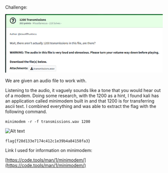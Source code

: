 Challenge:

![Alt text](images/1.challenge.PNG)

We are given an audio file to work with.

Listening to the audio, it vaguely sounds like a tone that you would hear out of a modem.  Doing some research, with the 1200 as a hint, I found kali has an application called minimodem built in and that 1200 is for transferring ascii text.  I combined everything and was able to extract the flag with the following command.

```minimodem -r -f transmissions.wav 1200```

![Alt text](images/2.solution.png)

```flag{f28d133e7174c412c1e39b4a84158fa3}```

Link I used for information on minimodem:

[https://code.tools/man/1/minimodem/](https://code.tools/man/1/minimodem/)